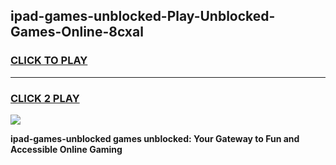 
## ipad-games-unblocked-Play-Unblocked-Games-Online-8cxal
<h3>
<a href="https://premium76.site?title=ipad-games-unblocked&ref=24A">CLICK TO PLAY</a></h3>
<hr>

<h3>
<a href="https://premium76.site?title=ipad-games-unblocked&ref=24A">CLICK 2 PLAY</a>
  
</h3>

<a href="https://premium76.site?title=ipad-games-unblocked&ref=24A"><img src="https://clearcache.store/games.png"></a>


**ipad-games-unblocked games unblocked: Your Gateway to Fun and Accessible Online Gaming**
